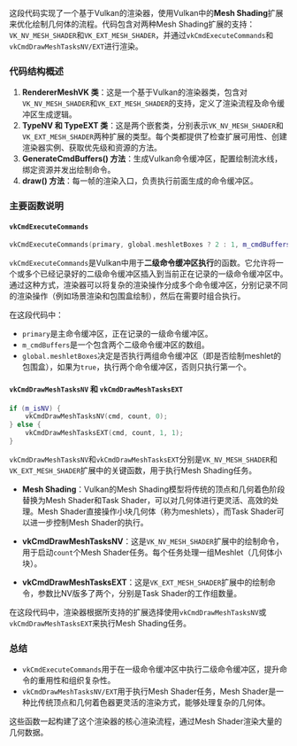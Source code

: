 这段代码实现了一个基于Vulkan的渲染器，使用Vulkan中的**Mesh Shading**扩展来优化绘制几何体的流程。代码包含对两种Mesh Shading扩展的支持：`VK_NV_MESH_SHADER`和`VK_EXT_MESH_SHADER`，并通过`vkCmdExecuteCommands`和`vkCmdDrawMeshTasksNV/EXT`进行渲染。

### 代码结构概述
1. **RendererMeshVK 类**：这是一个基于Vulkan的渲染器类，包含对`VK_NV_MESH_SHADER`和`VK_EXT_MESH_SHADER`的支持，定义了渲染流程及命令缓冲区生成逻辑。
2. **TypeNV 和 TypeEXT 类**：这是两个嵌套类，分别表示`VK_NV_MESH_SHADER`和`VK_EXT_MESH_SHADER`两种扩展的类型。每个类都提供了检查扩展可用性、创建渲染器实例、获取优先级和资源的方法。
3. **GenerateCmdBuffers() 方法**：生成Vulkan命令缓冲区，配置绘制流水线，绑定资源并发出绘制命令。
4. **draw() 方法**：每一帧的渲染入口，负责执行前面生成的命令缓冲区。

### 主要函数说明

#### `vkCmdExecuteCommands`
```cpp
vkCmdExecuteCommands(primary, global.meshletBoxes ? 2 : 1, m_cmdBuffers);
```
`vkCmdExecuteCommands`是Vulkan中用于**二级命令缓冲区执行**的函数。它允许将一个或多个已经记录好的二级命令缓冲区插入到当前正在记录的一级命令缓冲区中。通过这种方式，渲染器可以将复杂的渲染操作分成多个命令缓冲区，分别记录不同的渲染操作（例如场景渲染和包围盒绘制），然后在需要时组合执行。

在这段代码中：
- `primary`是主命令缓冲区，正在记录的一级命令缓冲区。
- `m_cmdBuffers`是一个包含两个二级命令缓冲区的数组。
- `global.meshletBoxes`决定是否执行两组命令缓冲区（即是否绘制meshlet的包围盒），如果为`true`，执行两个命令缓冲区，否则只执行第一个。

#### `vkCmdDrawMeshTasksNV` 和 `vkCmdDrawMeshTasksEXT`
```cpp
if (m_isNV) {
    vkCmdDrawMeshTasksNV(cmd, count, 0);
} else {
    vkCmdDrawMeshTasksEXT(cmd, count, 1, 1);
}
```
`vkCmdDrawMeshTasksNV`和`vkCmdDrawMeshTasksEXT`分别是`VK_NV_MESH_SHADER`和`VK_EXT_MESH_SHADER`扩展中的关键函数，用于执行Mesh Shading任务。

- **Mesh Shading**：Vulkan的Mesh Shading模型将传统的顶点和几何着色阶段替换为Mesh Shader和Task Shader，可以对几何体进行更灵活、高效的处理。Mesh Shader直接操作小块几何体（称为meshlets），而Task Shader可以进一步控制Mesh Shader的执行。
  
- **vkCmdDrawMeshTasksNV**：这是`VK_NV_MESH_SHADER`扩展中的绘制命令，用于启动`count`个Mesh Shader任务。每个任务处理一组Meshlet（几何体小块）。
  
- **vkCmdDrawMeshTasksEXT**：这是`VK_EXT_MESH_SHADER`扩展中的绘制命令，参数比NV版多了两个，分别是Task Shader的工作组数量。

在这段代码中，渲染器根据所支持的扩展选择使用`vkCmdDrawMeshTasksNV`或`vkCmdDrawMeshTasksEXT`来执行Mesh Shading任务。

### 总结
- `vkCmdExecuteCommands`用于在一级命令缓冲区中执行二级命令缓冲区，提升命令的重用性和组织复杂性。
- `vkCmdDrawMeshTasksNV/EXT`用于执行Mesh Shader任务，Mesh Shader是一种比传统顶点和几何着色器更灵活的渲染方式，能够处理复杂的几何体。

这些函数一起构建了这个渲染器的核心渲染流程，通过Mesh Shader渲染大量的几何数据。
<!--stackedit_data:
eyJoaXN0b3J5IjpbNTQzNjMzNjc1XX0=
-->